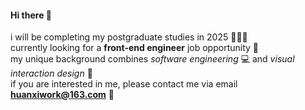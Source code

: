 #### Hi there 👋
i will be completing my postgraduate studies in 2025 👩🏻‍🎓 <br/>
currently looking for a **front-end engineer** job opportunity 📍 <br/> 
my unique background combines *software engineering* 💻 and *visual interaction design* 🎨 <br/>
if you are interested in me, please contact me via email  **huanxiwork@163.com** 🫡
